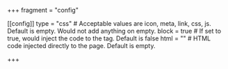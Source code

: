 +++
fragment = "config"

[[config]]
  type = "css" # Acceptable values are icon, meta, link, css, js. Default is empty. Would not add anything on empty.
  block = true # If set to true, would inject the code to the <head> tag. Default is false
  html = "<link rel='stylesheet' href='/site.css'>" # HTML code injected directly to the page. Default is empty.

+++
